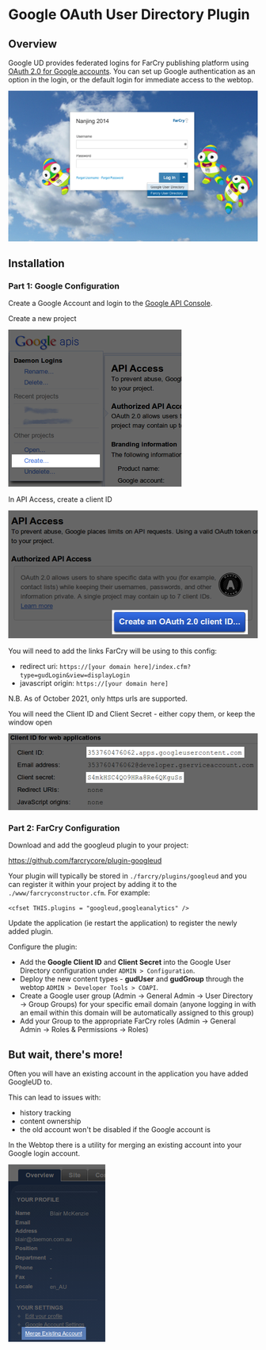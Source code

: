 # Google OAuth User Directory Plugin

## Overview

Google UD provides federated logins for FarCry publishing platform using [OAuth 2.0 for Google accounts](https://developers.google.com/accounts/docs/OAuth2Login). You can set up Google authentication as an option in the login, or the default login for immediate access to the webtop.

![Google UD Login](docs/googleud-login.png)

## Installation

### Part 1: Google Configuration

Create a Google Account and login to the [Google API Console](https://code.google.com/apis/console/).

Create a new project

![Create Project](docs/api_createproject.png)

In API Access, create a client ID

![Create Client ID](docs/api_createclientidlink.png)

You will need to add the links FarCry will be using to this config:

- redirect uri: `https://[your domain here]/index.cfm?type=gudLogin&view=displayLogin`
- javascript origin: `https://[your domain here]`

N.B.
As of October 2021, only https urls are supported.

You will need the Client ID and Client Secret - either copy them, or keep the window open

![Copy Authentication Details](docs/api_copydetails.png)


### Part 2: FarCry Configuration

Download and add the googleud plugin to your project:

<https://github.com/farcrycore/plugin-googleud>

Your plugin will typically be stored in `./farcry/plugins/googleud` and you can register it within your project by adding it to the `./www/farcryconstructor.cfm`. For example:

```
<cfset THIS.plugins = "googleud,googleanalytics" /> 
```

Update the application (ie restart the application) to register the newly added plugin.

Configure the plugin:

- Add the **Google Client ID** and **Client Secret** into the Google User Directory configuration under `ADMIN > Configuration`.
- Deploy the new content types - **gudUser** and **gudGroup** through the webtop `ADMIN > Developer Tools > COAPI`. 
- Create a Google user group (Admin -> General Admin -> User Directory -> Group Groups) for your specific email domain (anyone logging in with an email within this domain will be automatically assigned to this group)
- Add your Group to the appropriate FarCry roles (Admin -> General Admin -> Roles & Permissions -> Roles)

## But wait, there's more!

Often you will have an existing account in the application you have added GoogleUD to. 

This can lead to issues with:
- history tracking
- content ownership
- the old account won't be disabled if the Google account is

In the Webtop there is a utility for merging an existing account into your Google login account.

![FarCry Merge Profile](docs/farcry_merge.png)